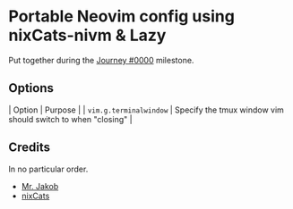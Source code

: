 # Portable Neovim config using nixCats-nivm & Lazy

Put together during the [Journey #0000](https://github.com/M3L6H/nixos/milestone/1) milestone.

## Options

| Option                 | Purpose                                                     |
| `vim.g.terminalwindow` | Specify the tmux window vim should switch to when "closing" |

## Credits

In no particular order.

- [Mr. Jakob](https://www.youtube.com/@MrJakob)
- [nixCats](https://nixcats.org)
